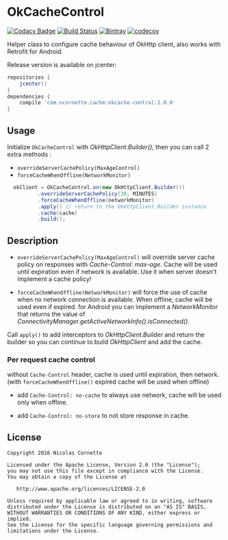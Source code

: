 # OkCacheControl

[![Codacy Badge](https://api.codacy.com/project/badge/Grade/b566a6e4564e4393b78b7b4b36a70452)](https://www.codacy.com/app/nicolas-cornette/OkCacheControl?utm_source=github.com&amp;utm_medium=referral&amp;utm_content=ncornette/OkCacheControl&amp;utm_campaign=Badge_Grade)
[![Build Status](https://travis-ci.org/ncornette/OkCacheControl.svg?branch=master)](https://travis-ci.org/ncornette/OkCacheControl)
[![Bintray](https://img.shields.io/bintray/v/ncornette/maven/okcache-control.svg?maxAge=2592000)]()
[![codecov](https://codecov.io/gh/ncornette/OkCacheControl/branch/master/graph/badge.svg)](https://codecov.io/gh/ncornette/OkCacheControl)

Helper class to configure cache behaviour of OkHttp client, also works 
with Retrofit for Android.

Release version is available on jcenter: 
```groovy
repositories {
    jcenter()
}
dependencies {
    compile 'com.ncornette.cache:okcache-control:1.0.0'
}
```

## Usage

Initialize `OkCacheControl` with *OkHttpClient.Builder()*, then you can 
call 2 extra methods : 

 - `overrideServerCachePolicy(MaxAgeControl)`
 - `forceCacheWhenOffline(NetworkMonitor)` 

```java
  okClient = OkCacheControl.on(new OkHttpClient.Builder())
          .overrideServerCachePolicy(30, MINUTES)
          .forceCacheWhenOffline(networkMonitor)
          .apply() // return to the OkHttpClient.Builder instance
          .cache(cache)
          .build();

```

## Description


 - `overrideServerCachePolicy(MaxAgeControl)` will override server cache policy
 on responses with *Cache-Control: max-age*. Cache will be used until expiration 
 even if network is available. Use it when server doesn't implement a cache policy!
 
 - `forceCacheWhenOffline(NetworkMonitor)` will force the use of cache when 
 no network connection is available. When offline, cache will be used even 
 if expired. for Android you can implement a *NetworkMonitor* that returns 
 the value of *ConnectivityManager.getActiveNetworkInfo().isConnected()*.

Call `apply()` to add interceptors to *OkHttpClient.Builder* and return the 
builder so you can continue to build *OkHttpClient* and add the cache.

### Per request cache control 

without `Cache-Control` header, cache is used until expiration, then network. 
(with `forceCacheWhenOffline()` expired cache will be used when offline)

- add `Cache-Control: no-cache` to always use network, cache will be used 
only when offline.

- add `Cache-Control: no-store` to not store response in cache.

## License

    Copyright 2016 Nicolas Cornette

    Licensed under the Apache License, Version 2.0 (the "License");
    you may not use this file except in compliance with the License.
    You may obtain a copy of the License at

       http://www.apache.org/licenses/LICENSE-2.0

    Unless required by applicable law or agreed to in writing, software
    distributed under the License is distributed on an "AS IS" BASIS,
    WITHOUT WARRANTIES OR CONDITIONS OF ANY KIND, either express or implied.
    See the License for the specific language governing permissions and
    limitations under the License.
